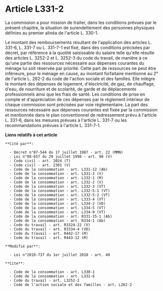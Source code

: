 # Article L331-2

La commission a pour mission de traiter, dans les conditions prévues par le présent chapitre, la situation de surendettement
des personnes physiques définies au premier alinéa de l'article L. 330-1. 

Le montant des remboursements résultant de l'application des articles L. 331-6, L. 331-7 ou L. 331-7-1 est fixé, dans des
conditions précisées par décret, par référence à la quotité saisissable du salaire telle qu'elle résulte des articles L.
3252-2 et L. 3252-3 du code du travail, de manière à ce qu'une partie des ressources nécessaire aux dépenses courantes du
ménage lui soit réservée par priorité. Cette part de ressources ne peut être inférieure, pour le ménage en cause, au montant
forfaitaire mentionné au 2° de l'article L. 262-2 du code de l'action sociale et des familles. Elle intègre le montant des
dépenses de logement, d'électricité, de gaz, de chauffage, d'eau, de nourriture et de scolarité, de garde et de déplacements
professionnels ainsi que les frais de santé. Les conditions de prise en compte et d'appréciation de ces dépenses par le
règlement intérieur de chaque commission sont précisées par voie réglementaire. La part des ressources nécessaire aux
dépenses courantes est fixée par la commission et mentionnée dans le plan conventionnel de redressement prévu à l'article L.
331-6, dans les mesures prévues à l'article L. 331-7 ou les recommandations prévues à l'article L. 331-7-1.

**Liens relatifs à cet article**

	**Cité par**:

	  - Décret n°87-544 du 17 juillet 1987 - art. 22 (MMN)
	  - Loi n°98-657 du 29 juillet 1998 - art. 98 (V)
	  - Code civil - art. 2024 (T)
	  - Code civil - art. 2301 (V)
	  - Code de la consommation - art. L331-12 (Ab)
	  - Code de la consommation - art. L331-3 (V)
	  - Code de la consommation - art. L332-1 (M)
	  - Code de la consommation - art. L332-2 (V)
	  - Code de la consommation - art. L332-3 (VT)
	  - Code de la consommation - art. L332-5-1 (VT)
	  - Code de la consommation - art. L332-5-2 (VT)
	  - Code de la consommation - art. L333-4 (VT)
	  - Code de la consommation - art. L334-2 (VD)
	  - Code de la consommation - art. L334-5 (VT)
	  - Code de la consommation - art. L334-9 (VT)
	  - Code de la consommation - art. R331-15-1 (Ab)
	  - Code de la consommation - art. R334-1 (Ab)
	  - Code du travail - art. R3324-22 (V)
	  - Code du travail - art. R3334-4 (VD)
	  - Code du travail - art. R442-17 (M)
	  - Code du travail - art. R443-12 (M)

	**Modifié par**:

	  - Loi n°2010-737 du 1er juillet 2010 - art. 40

	**Cite**:

	  - Code de la consommation - art. L330-1
	  - Code de la consommation - art. L331-6
	  - Code du travail - art. L3252-2
	  - Code de l'action sociale et des familles - art. L262-2
